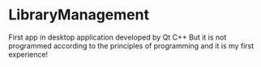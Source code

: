# LibraryManagement
First app in desktop application developed by Qt C++
But it is not programmed according to the principles of programming and it is my first experience!
